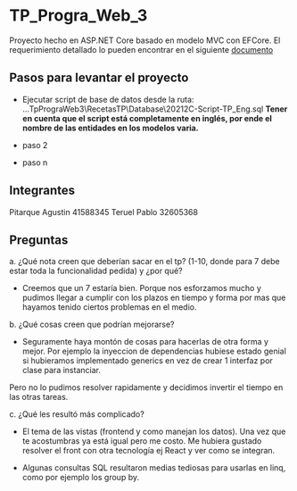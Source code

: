 
# TP_Progra_Web_3

  

Proyecto hecho en ASP.NET Core basado en modelo MVC con EFCore.
El requerimiento detallado lo pueden encontrar en el siguiente [documento](https://drive.google.com/file/d/1-5hAuD1sM-wCpPftGN-Pl7SArX_YNbMx/view?usp=sharing)

## Pasos para levantar el proyecto

* Ejecutar script de base de datos desde la ruta: 
...TpPrograWeb3\RecetasTP\Database\20212C-Script-TP_Eng.sql
**Tener en cuenta que el script está completamente en inglés, por ende el nombre de las entidades en los modelos varia.**

* paso 2

* paso n

  
## Integrantes
Pitarque Agustin 41588345
Teruel Pablo 32605368

## Preguntas

a. ¿Qué nota creen que deberían sacar en el tp? (1-10, donde para 7 debe estar toda la funcionalidad pedida) y ¿por qué?

- Creemos que un 7 estaría bien. Porque nos esforzamos mucho y pudimos llegar a cumplir con los plazos en tiempo y forma por mas que hayamos tenido ciertos problemas en el medio.

  

b. ¿Qué cosas creen que podrían mejorarse?

- Seguramente haya montón de cosas para hacerlas de otra forma y mejor. Por ejemplo la inyeccion de dependencias hubiese estado genial si hubieramos implementado generics en vez de crear 1 interfaz por clase para instanciar.

Pero no lo pudimos resolver rapidamente y decidimos invertir el tiempo en las otras tareas.

  

c. ¿Qué les resultó más complicado?

- El tema de las vistas (frontend y como manejan los datos). Una vez que te acostumbras ya está igual pero me costo. Me hubiera gustado resolver el front con otra tecnología ej React y ver como se integran.

- Algunas consultas SQL resultaron medias tediosas para usarlas en linq, como por ejemplo los group by.
